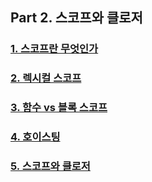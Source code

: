 ## Part 2. 스코프와 클로저

### [1. 스코프란 무엇인가](./part2/1-what-is-scope.md)

### [2. 렉시컬 스코프](./part2/2-lexical-scope.md)

### [3. 함수 vs 블록 스코프](./part2/3-function-vs-block-scope.md)

### [4. 호이스팅](./part2/4-hoisting.md)

### [5. 스코프와 클로저](./part2/5-scope-and-closure.md)
